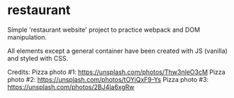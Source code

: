 # restaurant

Simple 'restaurant website' project to practice webpack and DOM manipulation.

All elements except a general container have been created with JS (vanilla) and styled with CSS.


Credits:
Pizza photo #1: https://unsplash.com/photos/Thw3nleO3cM
Pizza photo #2: https://unsplash.com/photos/tOYiQxF9-Ys
Pizza photo #3: https://unsplash.com/photos/2BJ4la6xgRw